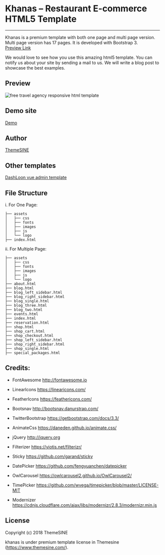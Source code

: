 # Khanas – Restaurant E-commerce HTML5 Template

---

Khanas is a premium template with both one page and multi page version. Multi page version has 17 pages. It is developed with Bootstrap 3. <br>
<a href="https://www.themesine.com/downloads/khanas-restaurant-template/" target="_blank">Preview Link</a>

We would love to see how you use this amazing html5 template. You can notify us about your site by sending a mail to us. We will write a blog post to showcase the best examples.

## Preview

![free travel agency responsive html template](https://www.themesine.com/wp-content/uploads/edd/2019/02/khanas-banner.jpg)

## Demo site

<a href="https://www.themesine.com/downloads/khanas-restaurant-template/" rel="nofollow" target="_blank">Demo</a>

## Author

<a href="https://www.themesine.com" target="_blank">ThemeSINE</a>

## Other templates

<a href="https://www.themesine.com/downloads/vue-dashloon-vue-js-admin-dashboard/" rel="nofollow" target="_blank">DashLoon vue admin template</a>

## File Structure

i. For One Page:

```
├── assets
│   ├── css
│   ├── fonts
│   ├── images
│   ├── js
│   └── logo
├── index.html

```

ii. For Multiple Page:

```
├── assets
│   ├── css
│   ├── fonts
│   ├── images
│   ├── js
│   └── logo
├── about.html
├── blog.html
├── blog_left_sidebar.html
├── blog_right_sidebar.html
├── blog_single.html
├── blog_three.html
├── blog_two.html
├── events.html
├── index.html
├── reservation.html
├── shop.html
├── shop_cart.html
├── shop_checkout.html
├── shop_left_sidebar.html
├── shop_right_sidebar.html
├── shop_single.html
├── special_packages.html

```

## Credits:

- FontAwesome      http://fontawesome.io
- LinearIcons      https://linearicons.com/
- FeatherIcons     https://feathericons.com/
- Bootsnav         http://bootsnav.danurstrap.com/
- TwitterBootstrap https://getbootstrap.com/docs/3.3/
- AnimateCss       https://daneden.github.io/animate.css/

- jQuery           http://jquery.org
- Filterizer       https://yiotis.net/filterizr/
- Sticky           https://github.com/garand/sticky
- DatePicker       https://github.com/fengyuanchen/datepicker
- OwlCarousel      https://owlcarousel2.github.io/OwlCarousel2/
- TimePicker       https://github.com/wvega/timepicker/blob/master/LICENSE-MIT
- Modernizer       https://cdnjs.cloudflare.com/ajax/libs/modernizr/2.8.3/modernizr.min.js

## License

Copyright (c) 2018 ThemeSINE

khanas is under premium template license in Themesine (https://www.themesine.com/).